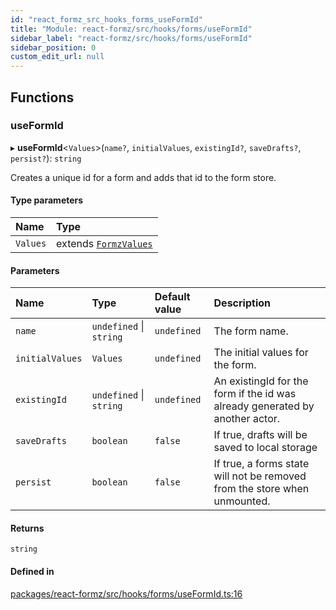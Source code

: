 ```yaml
---
id: "react_formz_src_hooks_forms_useFormId"
title: "Module: react-formz/src/hooks/forms/useFormId"
sidebar_label: "react-formz/src/hooks/forms/useFormId"
sidebar_position: 0
custom_edit_url: null
---
```


## Functions

### useFormId

▸ **useFormId**<`Values`\>(`name?`, `initialValues`, `existingId?`, `saveDrafts?`, `persist?`): `string`

Creates a unique id for a form and adds that id to the form store.

#### Type parameters

| Name | Type |
| :------ | :------ |
| `Values` | extends [`FormzValues`](react_formz_src_types_form.md#formzvalues) |

#### Parameters

| Name | Type | Default value | Description |
| :------ | :------ | :------ | :------ |
| `name` | `undefined` \| `string` | `undefined` | The form name. |
| `initialValues` | `Values` | `undefined` | The initial values for the form. |
| `existingId` | `undefined` \| `string` | `undefined` | An existingId for the form if the id was already generated by another actor. |
| `saveDrafts` | `boolean` | `false` | If true, drafts will  be saved to local storage |
| `persist` | `boolean` | `false` | If true, a forms state will not be removed from the store when unmounted. |

#### Returns

`string`

#### Defined in

[packages/react-formz/src/hooks/forms/useFormId.ts:16](https://github.com/ZerryStack/react-formz/blob/main/packages/react-formz/src/hooks/forms/useFormId.ts#L16)
